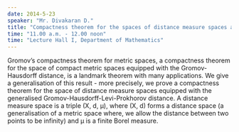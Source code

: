 ```yaml
---
date: 2014-5-23
speaker: "Mr. Divakaran D."
title: "Compactness theorem for the spaces of distance measure spaces and Riemann surface laminations."
time: "11.00 a.m. - 12.00 noon" 
time: "Lecture Hall I, Department of Mathematics"
---
```

Gromov’s compactness theorem for metric spaces, a compactness theorem for the space of compact metric spaces equipped with the Gromov-Hausdorff distance, is a landmark theorem with many applications. We give a generalisation of this result - more precisely, we prove a compactness theorem for the space of distance measure spaces equipped with the generalised Gromov-Hausdorff-Levi-Prokhorov distance. A distance measure space is a triple (X, d, μ), where (X, d) forms a distance space (a generalisation of a metric space where, we allow the distance between two points to be infinity) and μ is a finite Borel measure.
